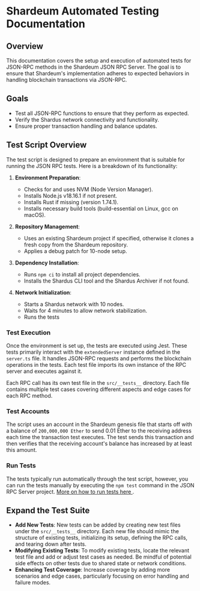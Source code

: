 # Shardeum Automated Testing Documentation

## Overview

This documentation covers the setup and execution of automated tests for JSON-RPC methods in the Shardeum JSON RPC Server. The goal is to ensure that Shardeum's implementation adheres to expected behaviors in handling blockchain transactions via JSON-RPC.

## Goals

- Test all JSON-RPC functions to ensure that they perform as expected.
- Verify the Shardus network connectivity and functionality.
- Ensure proper transaction handling and balance updates.

## Test Script Overview

The test script is designed to prepare an environment that is suitable for running the JSON RPC tests. Here is a breakdown of its functionality:

1. **Environment Preparation**:

   - Checks for and uses NVM (Node Version Manager).
   - Installs Node.js v18.16.1 if not present.
   - Installs Rust if missing (version 1.74.1).
   - Installs necessary build tools (build-essential on Linux, gcc on macOS).

2. **Repository Management**:

   - Uses an existing Shardeum project if specified, otherwise it clones a fresh copy from the Shardeum repository.
   - Applies a debug patch for 10-node setup.

3. **Dependency Installation**:

   - Runs `npm ci` to install all project dependencies.
   - Installs the Shardus CLI tool and the Shardus Archiver if not found.

4. **Network Initialization**:
   - Starts a Shardus network with 10 nodes.
   - Waits for 4 minutes to allow network stabilization.
   - Runs the tests

### Test Execution

Once the environment is set up, the tests are executed using Jest. These tests primarily interact with the `extendedServer` instance defined in the `server.ts` file. It handles JSON-RPC requests and performs the blockchain operations in the tests. Each test file imports its own instance of the RPC server and executes against it.

Each RPC call has its own test file in the `src/__tests__` directory. Each file contains multiple test cases covering different aspects and edge cases for each RPC method.

### Test Accounts

The script uses an account in the Shardeum genesis file that starts off with a balance of `200,000,000 Ether` to send 0.01 Ether to the receiving address each time the transaction test executes. The test sends this transaction and then verifies that the receiving account's balance has increased by at least this amount.

### Run Tests

The tests typically run automatically through the test script, however, you can run the tests manually by executing the `npm test` command in the JSON RPC Server project. [More on how to run tests here ](https://github.com/shardeum/json-rpc-server/blob/localtest/README.md#running-tests).

## Expand the Test Suite

- **Add New Tests**: New tests can be added by creating new test files under the `src/__tests__` directory. Each new file should mimic the structure of existing tests, initializing its setup, defining the RPC calls, and tearing down after tests.
- **Modifying Existing Tests**: To modify existing tests, locate the relevant test file and add or adjust test cases as needed. Be mindful of potential side effects on other tests due to shared state or network conditions.
- **Enhancing Test Coverage**: Increase coverage by adding more scenarios and edge cases, particularly focusing on error handling and failure modes.
